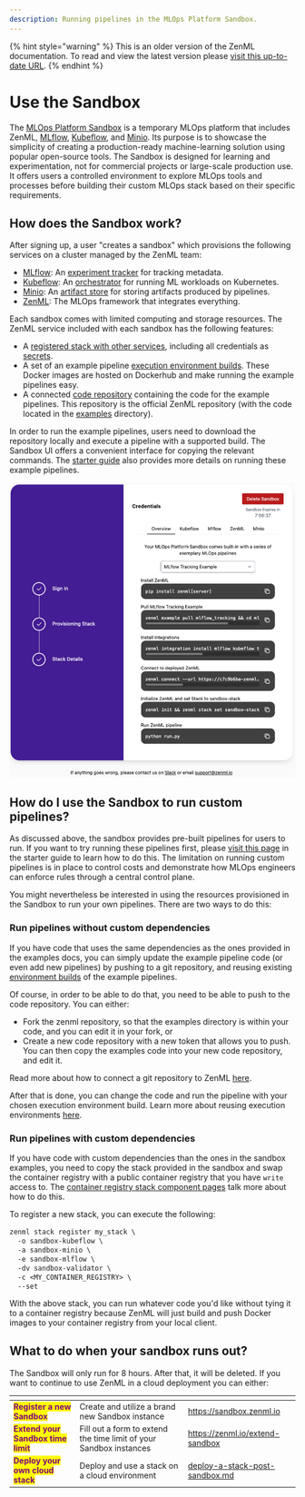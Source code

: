 ```yaml
---
description: Running pipelines in the MLOps Platform Sandbox.
---
```


{% hint style="warning" %}
This is an older version of the ZenML documentation. To read and view the latest version please [visit this up-to-date URL](https://docs.zenml.io).
{% endhint %}


# Use the Sandbox

The [MLOps Platform Sandbox](https://sandbox.zenml.io) is a temporary MLOps platform that includes ZenML, [MLflow](https://mlflow.org), [Kubeflow](https://www.kubeflow.org/), and [Minio](https://min.io/). Its purpose is to showcase the simplicity of creating a production-ready machine-learning solution using popular open-source tools. The Sandbox is designed for learning and experimentation, not for commercial projects or large-scale production use. It offers users a controlled environment to explore MLOps tools and processes before building their custom MLOps stack based on their specific requirements.

## How does the Sandbox work?

After signing up, a user "creates a sandbox" which provisions the following services on a cluster managed by the ZenML team:

* [MLflow](https://mlflow.org): An [experiment tracker](../component-guide/experiment-trackers/experiment-trackers.md) for tracking metadata.
* [Kubeflow](https://kubeflow.org): An [orchestrator](../component-guide/orchestrators/orchestrators.md) for running ML workloads on Kubernetes.
* [Minio](https://min.io/): An [artifact store](../component-guide/artifact-stores/artifact-stores.md) for storing artifacts produced by pipelines.
* [ZenML](https://zenml.io): The MLOps framework that integrates everything.

Each sandbox comes with limited computing and storage resources. The ZenML service included with each sandbox has the following features:

* A [registered stack with other services](../starter-guide/understand-stacks.md), including all credentials as [secrets](../../platform-guide/set-up-your-mlops-platform/use-the-secret-store/use-the-secret-store.md).
* A set of an example pipeline [execution environment builds](manage-environments.md#execution-environments). These Docker images are hosted on Dockerhub and make running the example pipelines easy.
* A connected [code repository](connect-your-git-repository.md) containing the code for the example pipelines. This repository is the official ZenML repository (with the code located in the [examples](https://github.com/zenml-io/zenml/tree/main/examples) directory).

In order to run the example pipelines, users need to download the repository locally and execute a pipeline with a supported build. The Sandbox UI offers a convenient interface for copying the relevant commands. The [starter guide](../starter-guide/switch-to-production.md) also provides more details on running these example pipelines.

![ZenML Sandbox Gitbook commands](/docs/book/.gitbook/assets/zenml_sandbox_step_3_commands.png)

## How do I use the Sandbox to run custom pipelines?

As discussed above, the sandbox provides pre-built pipelines for users to run.
If you want to try running these pipelines first, please [visit this
page](../starter-guide/switch-to-production.md) in the starter guide to learn
how to do this. The limitation on running custom pipelines is in place to
control costs and demonstrate how MLOps engineers can enforce rules through a
central control plane.

You might nevertheless be interested in using the resources provisioned in the Sandbox to run your own pipelines. There are two ways to do this:

### Run pipelines without custom dependencies

If you have code that uses the same dependencies as the ones provided in the examples docs, you can simply update the example pipeline code (or even add new pipelines) by pushing to a git repository, and reusing existing [environment builds](containerize-your-pipeline.md#reuse-docker-image-builds-from-previous-runs) of the example pipelines.

Of course, in order to be able to do that, you need to be able to push to the code repository. You can either:

* Fork the zenml repository, so that the examples directory is within your code, and you can edit it in your fork, or
* Create a new code repository with a new token that allows you to push. You can then copy the examples code into your new code repository, and edit it.

Read more about how to connect a git repository to ZenML [here](connect-your-git-repository.md).

After that is done, you can change the code and run the pipeline with your chosen execution environment build. Learn more about reusing execution environments [here](containerize-your-pipeline.md#reuse-docker-image-builds-from-previous-runs).

### Run pipelines with custom dependencies

If you have code with custom dependencies than the ones in the sandbox examples,
you need to copy the stack provided in the sandbox and swap the container
registry with a public container registry that you have `write` access to. The
[container registry stack component
pages](../component-guide/container-registries/container-registries.md) talk
more about how to do this.

To register a new stack, you can execute the following:

```shell
zenml stack register my_stack \
  -o sandbox-kubeflow \
  -a sandbox-minio \
  -e sandbox-mlflow \
  -dv sandbox-validator \
  -c <MY_CONTAINER_REGISTRY> \
  --set
```

With the above stack, you can run whatever code you'd like without tying it to a container registry because ZenML will just build and push Docker images to your container registry from your local client.

## What to do when your sandbox runs out?

The Sandbox will only run for 8 hours. After that, it will be deleted. If you want to continue to use ZenML in a cloud deployment you can either:

<table data-view="cards"><thead><tr><th></th><th></th><th data-hidden data-card-target data-type="content-ref"></th></tr></thead><tbody><tr><td><mark style="color:purple;"><strong>Register a new Sandbox</strong></mark></td><td>Create and utilize a brand new Sandbox instance</td><td><a href="https://sandbox.zenml.io">https://sandbox.zenml.io</a></td></tr><tr><td><mark style="color:purple;"><strong>Extend your Sandbox time limit</strong></mark></td><td>Fill out a form to extend the time limit of your Sandbox instances</td><td><a href="https://zenml.io/extend-sandbox">https://zenml.io/extend-sandbox</a></td></tr><tr><td><mark style="color:purple;"><strong>Deploy your own cloud stack</strong></mark></td><td>Deploy and use a stack on a cloud environment</td><td><a href="../../platform-guide/set-up-your-mlops-platform/deploy-and-set-up-a-cloud-stack/deploy-a-stack-post-sandbox.md">deploy-a-stack-post-sandbox.md</a></td></tr></tbody></table>
